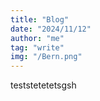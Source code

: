 ```yaml
---
title: "Blog"
date: "2024/11/12"
author: "me"
tag: "write"
img: "/Bern.png"
---
```



teststetetetsgsh